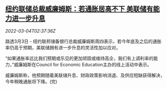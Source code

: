 <!--1646362863000-->
[纽约联储总裁威廉姆斯：若通胀居高不下 美联储有能力进一步升息](https://cn.reuters.com/article/nyfed-williams-inflation-rate-hike-0304-idCNKCS2L106G)
------

<div><i>2022-03-04T02:37:36Z</i></div><p>路透3月3日 - 纽约联邦储备银行总裁威廉姆斯周四表示，若今年底及之后的通胀率仍高于预期，美联储拥有进一步升息的灵活性加以应对。</p><p>“如果通胀率远比我们预期或乐见的更加顽固或维持高企，我们有上调利率的能力，”威廉姆斯在Council for Economic Education主办的线上活动中表示。</p><p>威廉姆斯称，他预期随着美联储升息、财政政策影响消退、及供应短缺获得解决，今年稍晚通胀将下降。(完)</p>
